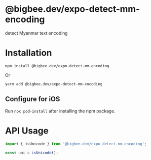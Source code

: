 # @bigbee.dev/expo-detect-mm-encoding

detect Myanmar text encoding

# Installation 

```
npm install @bigbee.dev/expo-detect-mm-encoding
```

Or 
```
yarn add @bigbee.dev/expo-detect-mm-encoding 
```

##  Configure for iOS

Run `npx pod-install` after installing the npm package.

# API Usage

```Typescript
import { isUnicode } from '@bigbee.dev/expo-detect-mm-encoding';

const uni = isUnicode();
```
